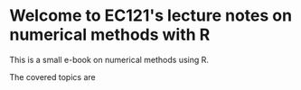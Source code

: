 Welcome to EC121's lecture notes on numerical methods with R
============================

This is a small e-book on numerical methods using R. 

The covered topics are

